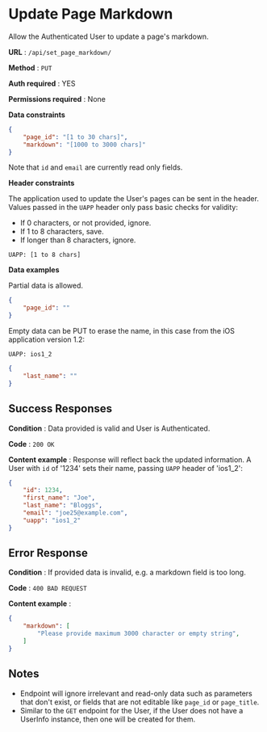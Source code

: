 # Update Page Markdown 

Allow the Authenticated User to update a page's markdown.

**URL** : `/api/set_page_markdown/`

**Method** : `PUT`

**Auth required** : YES

**Permissions required** : None

**Data constraints**

```json
{
    "page_id": "[1 to 30 chars]",
    "markdown": "[1000 to 3000 chars]"
}
```

Note that `id` and `email` are currently read only fields.

**Header constraints**

The application used to update the User's pages can be sent in the
header. Values passed in the `UAPP` header only pass basic checks for validity:

- If 0 characters, or not provided, ignore.
- If 1 to 8 characters, save.
- If longer than 8 characters, ignore.

```
UAPP: [1 to 8 chars]
```

**Data examples**

Partial data is allowed.

```json
{
    "page_id": ""
}
```

Empty data can be PUT to erase the name, in this case from the iOS application
version 1.2:

```
UAPP: ios1_2
```

```json
{
    "last_name": ""
}
```

## Success Responses

**Condition** : Data provided is valid and User is Authenticated.

**Code** : `200 OK`

**Content example** : Response will reflect back the updated information. A
User with `id` of '1234' sets their name, passing `UAPP` header of 'ios1_2':

```json
{
    "id": 1234,
    "first_name": "Joe",
    "last_name": "Bloggs",
    "email": "joe25@example.com",
    "uapp": "ios1_2"
}
```

## Error Response

**Condition** : If provided data is invalid, e.g. a markdown field is too long.

**Code** : `400 BAD REQUEST`

**Content example** :

```json
{
    "markdown": [
        "Please provide maximum 3000 character or empty string",
    ]
}
```

## Notes

* Endpoint will ignore irrelevant and read-only data such as parameters that
  don't exist, or fields that are not editable like `page_id` or `page_title`.
* Similar to the `GET` endpoint for the User, if the User does not have a
  UserInfo instance, then one will be created for them.
